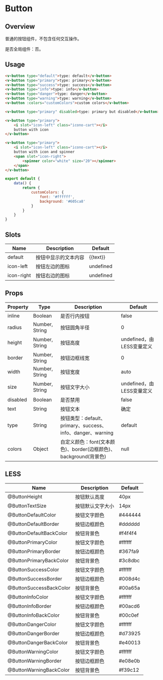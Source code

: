 # Button

## Overview

普通的按钮组件，不包含任何交互操作。

是否全局组件：否。

## Usage

```html
<v-button type="default">type: default</v-button>
<v-button type="primary">type: primary</v-button>
<v-button type="success">type: success</v-button>
<v-button type="info">type: info</v-button>
<v-button type="danger">type: danger</v-button>
<v-button type="warning">type: warning</v-button>
<v-button :colors="customColors">custom colors</v-button>

<v-button type="primary" disabled>type: primary but disabled</v-button>

<v-button type="primary">
    <i slot="icon-left" class="icono-cart"></i>
    button with icon
</v-button>

<v-button type="primary">
    <i slot="icon-left" class="icono-cart"></i>
    button with icon and spinner
    <span slot="icon-right">
        <spinner color="white" size="20"></spinner>
    </span>
</v-button>
```

```javascript
export default {
    data() {
        return {
            customColors: {
                font: '#ffffff',
                background: '#605ca8'
            }
        }
    }
}
```

## Slots

| Name | Description | Default |
| ----- | ----- | ----- |
| default | 按钮中显示的文本内容 | {{text}} |
| icon-left | 按钮左边的图标 | undefined |
| icon-right | 按钮右边的图标 | undefined |

## Props

| Property | Type | Description | Default |
| ----- | ----- | ----- | ----- |
| inline | Boolean | 是否行内按钮 | false |
| radius | Number, String | 按钮圆角半径 | 0 |
| height | Number, String | 按钮高度 | undefined，由LESS变量定义 |
| border | Number, String | 按钮边框线宽 | 0 |
| width | Number, String | 按钮宽度 | auto |
| size | Number, String | 按钮文字大小 | undefined，由LESS变量定义 |
| disabled | Boolean | 是否禁用 | false |
| text | String | 按钮文本 | 确定 |
| type | String | 按钮类型：default、primary、success、info、danger、warning | default |
| colors | Object | 自定义颜色：font(文本颜色)、border(边框颜色)、background(背景色) | null |

## LESS

| Name | Description | Default |
| ----- | ----- | ----- |
| @ButtonHeight | 按钮默认高度 | 40px |
| @ButtonTextSize | 按钮默认文字大小 | 14px |
| @ButtonDefaultColor | 按钮文字颜色 | \#444444 |
| @ButtonDefaultBorder | 按钮边框颜色 | \#dddddd |
| @ButtonDefaultBackColor | 按钮背景色 | \#f4f4f4 |
| @ButtonPrimaryColor | 按钮文字颜色 | \#ffffff |
| @ButtonPrimaryBorder | 按钮边框颜色 | \#367fa9 |
| @ButtonPrimaryBackColor | 按钮背景色 | \#3c8dbc |
| @ButtonSuccessColor | 按钮文字颜色 | \#ffffff |
| @ButtonSuccessBorder | 按钮边框颜色 | \#008d4c |
| @ButtonSuccessBackColor | 按钮背景色 | \#00a65a |
| @ButtonInfoColor | 按钮文字颜色 | \#ffffff |
| @ButtonInfoBorder | 按钮边框颜色 | \#00acd6 |
| @ButtonInfoBackColor | 按钮背景色 | \#00c0ef |
| @ButtonDangerColor | 按钮文字颜色 | \#ffffff |
| @ButtonDangerBorder | 按钮边框颜色 | \#d73925 |
| @ButtonDangerBackColor | 按钮背景色 | \#e40013 |
| @ButtonWarningColor | 按钮文字颜色 | \#ffffff |
| @ButtonWarningBorder | 按钮边框颜色 | \#e08e0b |
| @ButtonWarningBackColor | 按钮背景色 | \#f39c12 |